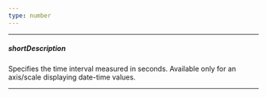 ```yaml
---
type: number
---
```

---
##### shortDescription
Specifies the time interval measured in seconds. Available only for an axis/scale displaying date-time values.

---
